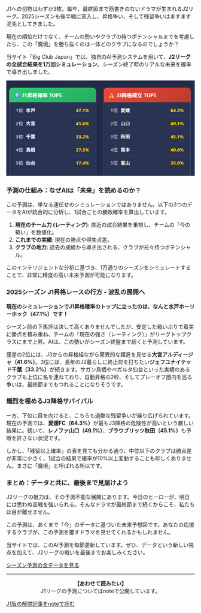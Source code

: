 <p>J1への切符はわずか3枚。毎年、最終節まで筋書きのないドラマが生まれるJ2リーグ。2025シーズンも後半戦に突入し、昇格争い、そして残留争いはますます混沌としてきました。</p>

<p>現在の順位だけでなく、チームの勢いやクラブの持つポテンシャルまでを考慮したら、この「魔境」を勝ち抜くのは一体どのクラブになるのでしょうか？</p>

<p>当サイト「Big Club Japan」では、独自のAI予測システムを用いて、<strong>J2リーグの全試合結果を1万回シミュレーション</strong>。シーズン終了時のリアルな未来を確率で導き出しました。</p>

<div class="chart-container">
  <!-- ↓↓↓最新の予測画像に差し替えてください↓↓↓ -->
  <img src="posts/img/j2latest.webp" alt="2025年J2リーグ 昇格・降格確率" loading="lazy" decoding="async">
</div>


<h3>予測の仕組み：なぜAIは「未来」を読めるのか？</h3>

<p>この予測は、単なる運任せのシミュレーションではありません。以下の3つのデータをAIが統合的に分析し、1試合ごとの勝敗確率を算出しています。</p>

<ol>
  <li><strong>現在のチーム力 (レーティング)</strong>: 直近の試合結果を重視し、チームの「今の勢い」を数値化。</li>
  <li><strong>これまでの実績</strong>: 現在の勝点や得失点差。</li>
  <li><strong>クラブの地力</strong>: 過去の成績から導き出される、クラブが元々持つポテンシャル。</li>
</ol>

<p>このインテリジェントな分析に基づき、1万通りのシーズンをシミュレートすることで、非常に精度の高い未来予測が可能になります。</p>

<h3>2025シーズン J1昇格レースの行方 - 波乱の展開へ</h3>

<p><strong>現在のシミュレーションでJ1昇格確率のトップに立ったのは、なんと水戸ホーリーホック（47.1%）です！</strong></p>

<p>シーズン前の下馬評は決して高くありませんでしたが、安定した戦いぶりで着実に勝点を積み重ね、チームの「現在の強さ（レーティング）」がリーグトップクラスにまで上昇。AIは、この勢いがシーズン終盤まで続くと予測しています。</p>

<p>僅差の2位には、J3からの昇格組ながら驚異的な躍進を見せる<strong>大宮アルディージャ（41.6%）</strong>。3位には、長年のJ2暮らしに終止符を打ちたい<strong>ジェフユナイテッド千葉（33.2%）</strong>が続きます。サガン鳥栖やベガルタ仙台といった実績のあるクラブも上位に名を連ねており、自動昇格の2枠、そしてプレーオフ圏内を巡る争いは、最終節までもつれることになりそうです。</p>

<h3>熾烈を極めるJ3降格サバイバル</h3>

<p>一方、下位に目を向けると、こちらも過酷な残留争いが繰り広げられています。
現在の予測では、<strong>愛媛FC（64.3%）</strong>が最もJ3降格の危険性が高いという厳しい結果に。続いて、<strong>レノファ山口（49.1%）</strong>、<strong>ブラウブリッツ秋田（45.1%）</strong>も予断を許さない状況です。</p>

<p>しかし、「残留以上確率」の表を見ても分かる通り、中位以下のクラブは勝点差が非常に小さく、1試合の結果で確率が10%以上変動することも珍しくありません。まさに「魔境」と呼ばれる所以です。</p>

<h3>まとめ：データと共に、最後まで見届けよう</h3>

<p>J2リーグの魅力は、その予測不能な展開にあります。今日のヒーローが、明日には思わぬ苦戦を強いられる。そんなドラマが最終節まで続くからこそ、私たちは目が離せません。</p>

<p>この予測は、あくまで「今」のデータに基づいた未来予想図です。あなたの応援するクラブが、この予測を覆すドラマを見せてくれるかもしれません。</p>

<p>当サイトでは、このAI予測を毎節更新しています。ぜひ、データという新しい視点を加えて、J2リーグの戦いを最後までお楽しみください。</p>

<div class="article-link-button-container">
  <a href="#prediction" class="article-link-button">シーズン予測の全データを見る</a>
</div>

<hr>

<div class="article-link-button-container">
  <p style="text-align: center; margin-bottom: 1em;"><strong>【あわせて読みたい】</strong><br>J1リーグの予測についてはnoteで公開しています。</p>
  <a href="https://note.com/jleague_bigclub/n/nc5bf4685cc69?sub_rt=share_pw" target="_blank" rel="noopener noreferrer" class="article-link-button secondary">J1版の解説記事をnoteで読む</a>
</div>